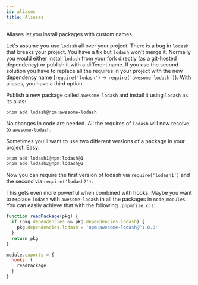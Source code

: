 ```yaml
---
id: aliases
title: Aliases
---
```


Aliases let you install packages with custom names.

Let's assume you use `lodash` all over your project. There is a bug in `lodash`
that breaks your project. You have a fix but `lodash` won't merge it. Normally
you would either install `lodash` from your fork directly (as a git-hosted
dependency) or publish it with a different name. If you use the second solution
you have to replace all the requires in your project with the new dependency
name (`require('lodash')` => `require('awesome-lodash')`). With aliases, you
have a third option.

Publish a new package called `awesome-lodash` and install it using `lodash` as
its alias:

```
pnpm add lodash@npm:awesome-lodash
```

No changes in code are needed. All the requires of `lodash` will now resolve to
`awesome-lodash`.

Sometimes you'll want to use two different versions of a package in your
project. Easy:

```sh
pnpm add lodash1@npm:lodash@1
pnpm add lodash2@npm:lodash@2
```

Now you can require the first version of lodash via `require('lodash1')` and the
second via `require('lodash2')`.

This gets even more powerful when combined with hooks. Maybe you want to replace
`lodash` with `awesome-lodash` in all the packages in `node_modules`. You can
easily achieve that with the following `.pnpmfile.cjs`:

```js
function readPackage(pkg) {
  if (pkg.dependencies && pkg.dependencies.lodash) {
    pkg.dependencies.lodash = 'npm:awesome-lodash@^1.0.0'
  }
  return pkg
}

module.exports = {
  hooks: {
    readPackage
  }
}
```
